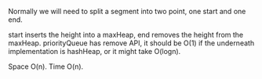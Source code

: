 
Normally  we will need to split a segment into two point, one start and one end.  

start inserts the height into a maxHeap, end removes the height from the maxHeap.  priorityQueue has remove API, it should be O(1) if the underneath implementation is hashHeap, or it might take O(logn).  

Space O(n).  Time O(n).   

   
